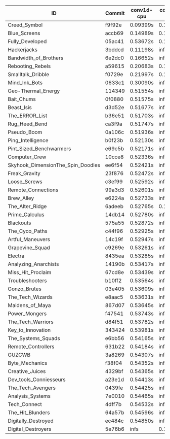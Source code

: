 |ID|Commit|conv1d-cpu|conv1d-gpu|DWSPConv2D-gpu|gemm-gpu|avg|
|-|-|-|-|-|-|-|
|Creed_Symbol|f9f92e|0.09399s|0.12176s|3.17158s|1.96975s|1.33927s|
|Blue_Screens|accb69|0.14989s|0.13726s|3.20998s|2.13167s|1.40720s|
|Fully_Developed|05ac41|0.53672s|0.17427s|3.24918s|2.33634s|1.57413s|
|Hackerjacks|3bddcd|0.11198s|infs|infs|4.69892s|infs|
|Bandwidth_of_Brothers|6e2dc0|0.16652s|infs|infs|2.28160s|infs|
|Rebooting_Rebels|a59615|0.20683s|0.17927s|infs|2.07137s|infs|
|Smalltalk_Dribble|f0729e|0.21997s|0.15634s|infs|2.08840s|infs|
|Mind_Ink_Bots|0633c1|0.30090s|infs|infs|4.69906s|infs|
|Geo-Thermal_Energy|114349|0.51554s|infs|infs|4.63292s|infs|
|Bait_Chums|0f0880|0.51575s|infs|infs|4.67792s|infs|
|Beast_Isis|d3d52e|0.51677s|infs|infs|4.67674s|infs|
|The_ERROR_List|b36e51|0.51703s|infs|infs|4.64902s|infs|
|Rug_Heed_Bend|ca3f9a|0.51747s|infs|infs|4.71275s|infs|
|Pseudo_Boom|0a106c|0.51936s|infs|infs|4.69013s|infs|
|Ping_Intelligence|b0f23b|0.52130s|infs|infs|4.65869s|infs|
|Pint_Sized_Benchwarmers|e69c5b|0.52171s|infs|infs|4.63285s|infs|
|Computer_Crew|10cce8|0.52336s|infs|infs|4.66009s|infs|
|Skyhook_DimensionThe_Spin_Doodles|ee6f54|0.52421s|infs|infs|4.68667s|infs|
|Freak_Gravity|23f876|0.52472s|infs|infs|4.66215s|infs|
|Loose_Screws|c3ef99|0.52592s|infs|infs|4.67152s|infs|
|Remote_Connections|99a3d3|0.52601s|infs|infs|4.67578s|infs|
|Brew_Alley|e6224a|0.52733s|infs|infs|4.69225s|infs|
|The_Alter_Ridge|6adeeb|0.52765s|0.15605s|infs|4.64567s|infs|
|Prime_Calculus|14db14|0.52780s|infs|infs|4.63354s|infs|
|Blackouts|575a55|0.52872s|infs|infs|4.64556s|infs|
|The_Cyco_Paths|c44f96|0.52925s|infs|infs|4.64162s|infs|
|Artful_Maneuvers|14c19f|0.52947s|infs|infs|4.71044s|infs|
|Grapevine_Squad|c9269e|0.53261s|infs|infs|4.69686s|infs|
|Electra|8435ea|0.53285s|infs|infs|4.63783s|infs|
|Analyzing_Anarchists|14190b|0.53417s|infs|infs|4.66802s|infs|
|Miss_Hit_Proclaim|67cd8e|0.53439s|infs|infs|4.68038s|infs|
|Troubleshooters|b10ff2|0.53564s|infs|infs|4.69244s|infs|
|Gonzo_Brutes|03e405|0.53609s|infs|infs|4.70915s|infs|
|The_Tech_Wizards|e8aac5|0.53631s|infs|infs|4.70382s|infs|
|Maidens_of_Maya|867d07|0.53645s|infs|infs|4.64653s|infs|
|Power_Mongers|f47541|0.53743s|infs|infs|4.69297s|infs|
|The_Tech_Warriors|d84f51|0.53782s|infs|infs|4.65130s|infs|
|Key_to_Innovation|343424|0.53981s|infs|infs|4.63365s|infs|
|The_Systems_Squads|e6bb56|0.54165s|infs|infs|4.62254s|infs|
|Remote_Controllers|631b22|0.54184s|infs|infs|4.69633s|infs|
|GUZCWB|3a8269|0.54307s|infs|infs|4.69609s|infs|
|Byte_Mechanics|f38f04|0.54352s|infs|infs|4.76027s|infs|
|Creative_Juices|4329bf|0.54365s|infs|infs|4.69865s|infs|
|Dev_tools_Conniesseurs|a23e1d|0.54413s|infs|infs|4.65504s|infs|
|The_Tech_Avengers|0439fe|0.54425s|infs|infs|4.65251s|infs|
|Analysis_Systems|7e0010|0.54465s|infs|infs|4.64344s|infs|
|Tech_Connect|4dff7b|0.54532s|infs|infs|4.72378s|infs|
|The_Hit_Blunders|64a57b|0.54596s|infs|infs|4.63237s|infs|
|Digitally_Destroyed|ec484c|0.54850s|infs|infs|4.66107s|infs|
|Digital_Destroyers|5e76b6|infs|0.15954s|3.20114s|2.12474s|infs|
